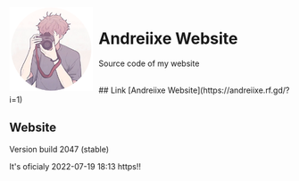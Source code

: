 <img width="150" height="150" align="left" style="float: left; margin: 0 10px 0 0;" alt="Andreiixe Website logo" src="https://github.com/andreiixe/andreiixe.rf.gd/blob/main/image/Avatar.png">

# Andreiixe Website
Source code of my website

<br>
## Link
[Andreiixe Website](https://andreiixe.rf.gd/?i=1)

## Website
Version build 2047 (stable)


It's oficialy 2022-07-19 18:13 https!! 
